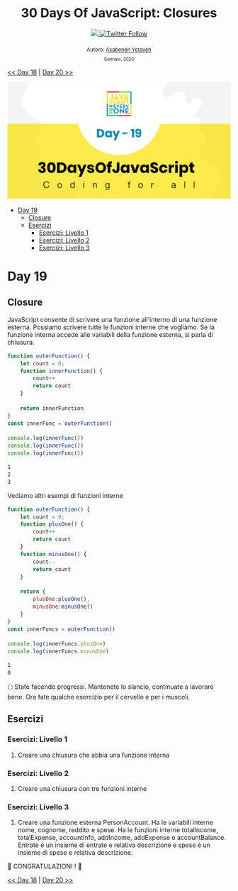 <div align="center">
  <h1> 30 Days Of JavaScript: Closures</h1>
  <a class="header-badge" target="_blank" href="https://www.linkedin.com/in/asabeneh/">
  <img src="https://img.shields.io/badge/style--5eba00.svg?label=LinkedIn&logo=linkedin&style=social">
  </a>
  <a class="header-badge" target="_blank" href="https://twitter.com/Asabeneh">
  <img alt="Twitter Follow" src="https://img.shields.io/twitter/follow/asabeneh?style=social">
  </a>

<sub>Autore:
<a href="https://www.linkedin.com/in/asabeneh/" target="_blank">Asabeneh Yetayeh</a><br>
<small> Gennaio, 2020</small>
</sub>

</div>

[<< Day 18](../18_Day_Promises/18_day_promises.md) | [Day 20 >>](../20_Day_Writing_clean_codes/20_day_writing_clean_codes.md)

![Thirty Days Of JavaScript](../../images/banners/day_1_19.png)
- [Day 19](#day-19)
	- [Closure](#closure)
	- [Esercizi](#exercises)
		- [Esercizi: Livello 1](#exercises-level-1)
		- [Esercizi: Livello 2](#exercises-level-2)
		- [Esercizi: Livello 3](#exercises-level-3)

# Day 19

## Closure

JavaScript consente di scrivere una funzione all'interno di una funzione esterna. Possiamo scrivere tutte le funzioni interne che vogliamo. Se la funzione interna accede alle variabili della funzione esterna, si parla di chiusura.

```js
function outerFunction() {
    let count = 0;
    function innerFunction() {
        count++
        return count
    }

    return innerFunction
}
const innerFunc = outerFunction()

console.log(innerFunc())
console.log(innerFunc())
console.log(innerFunc())
```

```sh
1
2
3
```

Vediamo altri esempi di funzioni interne

```js
function outerFunction() {
    let count = 0;
    function plusOne() {
        count++
        return count
    }
    function minusOne() {
        count--
        return count
    }

    return {
        plusOne:plusOne(),
        minusOne:minusOne()
    }
}
const innerFuncs = outerFunction()

console.log(innerFuncs.plusOne)
console.log(innerFuncs.minusOne)
```

```sh
1
0
```

🌕 State facendo progressi. Mantenete lo slancio, continuate a lavorare bene.  Ora fate qualche esercizio per il cervello e per i muscoli.

## Esercizi

### Esercizi: Livello 1

1. Creare una chiusura che abbia una funzione interna

### Esercizi: Livello 2

1. Creare una chiusura con tre funzioni interne

### Esercizi: Livello 3

1. Creare una funzione esterna PersonAccount. Ha le variabili interne nome, cognome, reddito e spese. Ha le funzioni interne totalIncome, totalExpense, accountInfo, addIncome, addExpense e accountBalance. Entrate è un insieme di entrate e relativa descrizione e spese è un insieme di spese e relativa descrizione.

🎉 CONGRATULAZIONI ! 🎉

[<< Day 18](../18_Day_Promises/18_day_promises.md) | [Day 20 >>](../20_Day_Writing_clean_codes/20_day_writing_clean_codes.md)